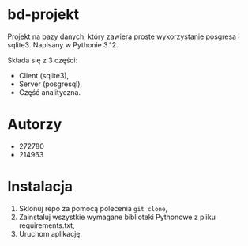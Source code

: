 # bd-projekt
Projekt na bazy danych, który zawiera proste wykorzystanie posgresa i sqlite3. Napisany w Pythonie 3.12.

Składa się z 3 części:
- Client (sqlite3),
- Server (posgresql),
- Część analityczna.

# Autorzy
- 272780
- 214963

# Instalacja
1. Sklonuj repo za pomocą polecenia `git clone`,
2. Zainstaluj wszystkie wymagane biblioteki Pythonowe z pliku requirements.txt,
3. Uruchom aplikację.
